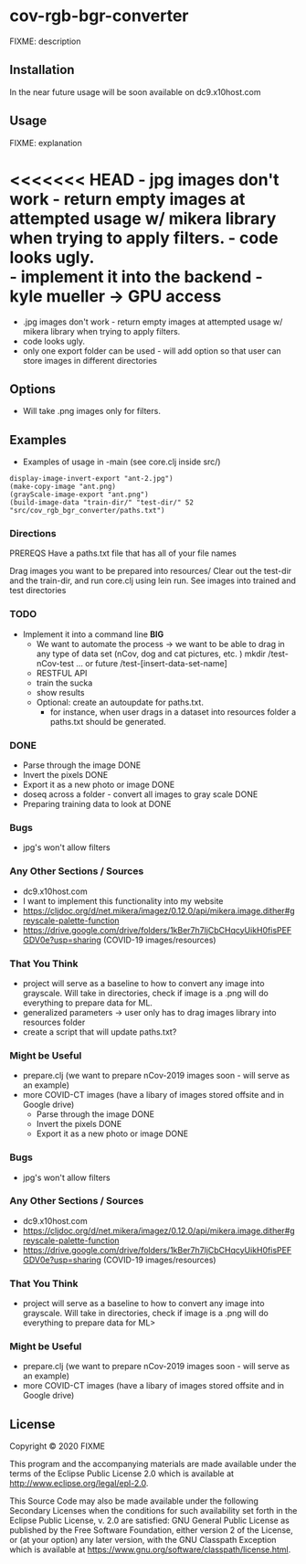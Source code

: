 # cov-rgb-bgr-converter

FIXME: description

## Installation

In the near future usage will be soon available on dc9.x10host.com

## Usage

FIXME: explanation

<<<<<<< HEAD
    - jpg images don't work - return empty images at attempted usage
      w/ mikera library when trying to apply filters.
    - code looks ugly.  
    - implement it into the backend
    - kyle mueller -> GPU access
=======
   - .jpg images don't work - return empty images at attempted usage
      w/ mikera library when trying to apply filters.
   - code looks ugly.  
   - only one export folder can be used - will add option so that user
     can store images in  different directories


## Options

   - Will take .png images only for filters.

## Examples
-    Examples of usage in -main (see core.clj inside src/)
      
    display-image-invert-export "ant-2.jpg")
    (make-copy-image "ant.png)
    (grayScale-image-export "ant.png")
    (build-image-data "train-dir/" "test-dir/" 52 "src/cov_rgb_bgr_converter/paths.txt")


### Directions
PREREQS
Have a paths.txt file that has all of your file names

Drag images you want to be prepared into resources/
Clear out the test-dir and the train-dir, and run core.clj using lein run. 
See images into trained and test directories

### TODO
- Implement it into a command line **BIG**
    - We want to automate the process -> 
      we want to be able to drag in any type of data set (nCov, dog and cat pictures, etc. )
        mkdir /test-nCov-test ... or future /test-[insert-data-set-name]
    - RESTFUL API
    - train the sucka
    - show results
    - Optional: create an autoupdate for paths.txt.
        - for instance, when user drags in a dataset into resources folder
           a paths.txt should be generated.

        
### DONE
- Parse through the image DONE
- Invert the pixels DONE 
- Export it as a new photo or image DONE
- doseq across a folder - convert all images to gray scale DONE
- Preparing training data to look at DONE

### Bugs
- jpg's won't allow filters 

### Any Other Sections / Sources
- dc9.x10host.com
- I want to implement this functionality into my website
- https://cljdoc.org/d/net.mikera/imagez/0.12.0/api/mikera.image.dither#greyscale-palette-function
- https://drive.google.com/drive/folders/1kBer7h7ljCbCHqcyUikH0fisPEFGDV0e?usp=sharing (COVID-19 images/resources)

### That You Think
- project will serve as a baseline to how to convert any image
   into grayscale. Will take in directories, check if image is a .png
   will do everything to prepare data for ML.
- generalized parameters -> user only has to drag images library into
   resources folder
- create a script that will update paths.txt? 

### Might be Useful
- prepare.clj (we want to prepare nCov-2019 images soon - will serve as an example)
- more COVID-CT images (have a libary of images stored offsite and in Google drive)
   - Parse through the image DONE
   - Invert the pixels DONE 
   - Export it as a new photo or image DONE

### Bugs
   - jpg's won't allow filters 

### Any Other Sections / Sources
   - dc9.x10host.com
   - https://cljdoc.org/d/net.mikera/imagez/0.12.0/api/mikera.image.dither#greyscale-palette-function
   - https://drive.google.com/drive/folders/1kBer7h7ljCbCHqcyUikH0fisPEFGDV0e?usp=sharing (COVID-19 images/resources)

### That You Think
   - project will serve as a baseline to how to convert any image
     into grayscale. Will take in directories, check if image is a .png
     will do everything to prepare data for ML>

### Might be Useful
   - prepare.clj (we want to prepare nCov-2019 images soon - will serve as an example)
   - more COVID-CT images (have a libary of images stored offsite and in Google drive)

## License

Copyright © 2020 FIXME

This program and the accompanying materials are made available under the
terms of the Eclipse Public License 2.0 which is available at
http://www.eclipse.org/legal/epl-2.0.

This Source Code may also be made available under the following Secondary
Licenses when the conditions for such availability set forth in the Eclipse
Public License, v. 2.0 are satisfied: GNU General Public License as published by
the Free Software Foundation, either version 2 of the License, or (at your
option) any later version, with the GNU Classpath Exception which is available
at https://www.gnu.org/software/classpath/license.html.
